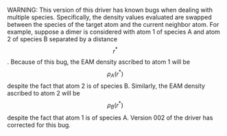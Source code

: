 WARNING: This version of this driver has known bugs when dealing with multiple species.  Specifically, the density values evaluated are swapped between the species of the target atom and the current neighbor atom.  For example, suppose a dimer is considered with atom 1 of species A and atom 2 of species B separated by a distance $$r^\ast$$.  Because of this bug, the EAM density ascribed to atom 1 will be $$\rho_A(r^\ast)$$ despite the fact that atom 2 is of species B.  Similarly, the EAM density ascribed to atom 2 will be $$\rho_B(r^\ast)$$ despite the fact that atom 1 is of species A.  Version 002 of the driver has corrected for this bug.
